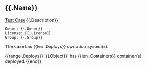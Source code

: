 ## {{.Name}}
[Test Case](#testcase) {{.Description}}

```
Owner: {{.Owner}}
License: {{.License}}
Group: {{.Group}}
```

The case has {{len .Deploys}} operation system(s):

{{range .Deploys}}
'{{.Object}}' has {{len .Containers}} container(s) deployed.
{{end}}

